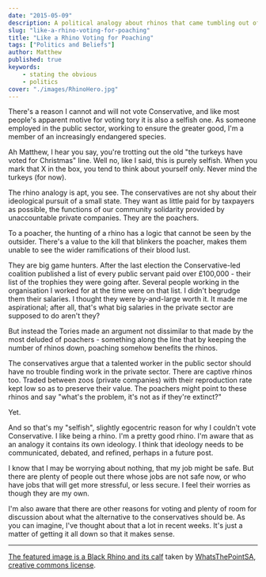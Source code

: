 ```yaml
---
date: "2015-05-09"
description: A political analogy about rhinos that came tumbling out of my head.
slug: "like-a-rhino-voting-for-poaching" 
title: "Like a Rhino Voting for Poaching"
tags: ["Politics and Beliefs"]
author: Matthew
published: true
keywords:
    - stating the obvious
    - politics
cover: "./images/RhinoHero.jpg"
---
```


There's a reason I cannot and will not vote Conservative, and like most people's apparent motive for voting tory it is also a selfish one. As someone employed in the public sector, working to ensure the greater good, I'm a member of an increasingly endangered species.

Ah Matthew, I hear you say, you're trotting out the old "the turkeys have voted for Christmas" line. Well no, like I said, this is purely selfish. When you mark that X in the box, you tend to think about yourself only. Never mind the turkeys (for now).

The rhino analogy is apt, you see. The conservatives are not shy about their ideological pursuit of a small state. They want as little paid for by taxpayers as possible, the functions of our community solidarity provided by unaccountable private companies. They are the poachers.

To a poacher, the hunting of a rhino has a logic that cannot be seen by the outsider. There's a value to the kill that blinkers the poacher, makes them unable to see the wider ramifications of their blood lust.

They are big game hunters. After the last election the Conservative-led coalition published a list of every public servant paid over £100,000 - their list of the trophies they were going after. Several people working in the organisation I worked for at the time were on that list. I didn't begrudge them their salaries. I thought they were by-and-large worth it. It made me aspirational; after all, that's what big salaries in the private sector are supposed to do aren't they?

But instead the Tories made an argument not dissimilar to that made by the most deluded of poachers - something along the line that by keeping the number of rhinos down, poaching somehow benefits the rhinos.

The conservatives argue that a talented worker in the public sector should have no trouble finding work in the private sector. There are captive rhinos too. Traded between zoos (private companies) with their reproduction rate kept low so as to preserve their value. The poachers might point to these rhinos and say "what's the problem, it's not as if they're extinct?"

Yet.

And so that's my "selfish", slightly egocentric reason for why I couldn't vote Conservative. I like being a rhino. I'm a pretty good rhino. I'm aware that as an analogy it contains its own ideology. I think that ideology needs to be communicated, debated, and refined, perhaps in a future post.

I know that I may be worrying about nothing, that my job might be safe. But there are plenty of people out there whose jobs are not safe now, or who have jobs that will get more stressful, or less secure. I feel their worries as though they are my own.

I'm also aware that there are other reasons for voting and plenty of room for discussion about what the alternative to the conservatives should be. As you can imagine, I've thought about that a lot in recent weeks. It's just a matter of getting it all down so that it makes sense.

---

[The featured image is a Black Rhino and its calf](https://flic.kr/p/oy5edv) taken by [WhatsThePointSA](https://www.flickr.com/photos/whatsthepointsa/), [creative commons license](https://creativecommons.org/licenses/by-nc/2.0/).
